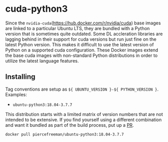 # cuda-python3

Since the `nvidia-cuda`(https://hub.docker.com/r/nvidia/cuda) base images are linked to a particular Ubuntu LTS, they are bundled with a Python version that is sometimes quite outdated. Some DL accleration libraries are lagging behind in their support for cuda versions but run just fine on the latest Python version. This makes it difficult to use the latest version of Python on a supported cuda configuration. These Docker images extend the base cuda images with non-standard Python distributions in order to utilize the latest language features.

## Installing

Tag conventions are setup as `${ UBUNTU_VERSION }-${ PYTHON_VERSION }`. Examples:

- `ubuntu-python3:18.04-3.7.7`

This distribution starts with a limited matrix of version numbers that are not intended to be extensive. If you find yourself using a different combination and want it bundled as part of the build process, put up a [PR](https://github.com/piercefreeman/docker/pulls).

```
docker pull piercefreeman/ubuntu-python3:18.04-3.7.7
```
